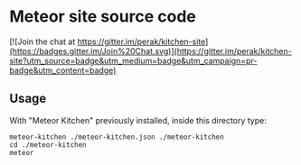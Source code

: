 Meteor site source code
===============================

[![Join the chat at https://gitter.im/perak/kitchen-site](https://badges.gitter.im/Join%20Chat.svg)](https://gitter.im/perak/kitchen-site?utm_source=badge&utm_medium=badge&utm_campaign=pr-badge&utm_content=badge)


Usage
-----

With "Meteor Kitchen" previously installed, inside this directory type:

```
meteor-kitchen ./meteor-kitchen.json ./meteor-kitchen
cd ./meteor-kitchen
meteor
```

